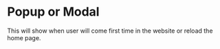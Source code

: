 # Popup or Modal
This will show when user will come first time in the website or reload the home page.
